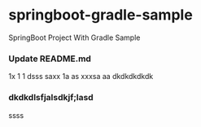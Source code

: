 # springboot-gradle-sample
SpringBoot Project With Gradle Sample

### Update README.md

1x
1
1
dsss
saxx
1a
as
xxxsa
aa
dkdkdkdkdk


### dkdkdlsfjalsdkjf;lasd
ssss

